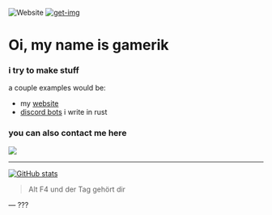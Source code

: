 ![Website](https://img.shields.io/website?down_message=offline&up_message=online&url=https%3A%2F%2Filluminaticraft.de)
[![get-img](https://github.com/ItsGamerik/get-img/actions/workflows/build.yml/badge.svg)](https://github.com/ItsGamerik/get-img/actions/workflows/build.yml)

# Oi, my name is gamerik

### i try to make stuff

a couple examples would be:
- my [website](https://illuminaticraft.de)
- [discord bots](https://github.com/ItsGamerik/get-img) i write in rust

### you can also contact me here
![](https://img.shields.io/badge/Discord-Its__Gamerik%232650-blue)

---

[![GitHub stats](https://github-readme-stats.vercel.app/api?username=ItsGamerik&show_icons=true&theme=transparent)](https://github.com/anuraghazra/github-readme-stats)

> Alt F4 und der Tag gehört dir

— ???
